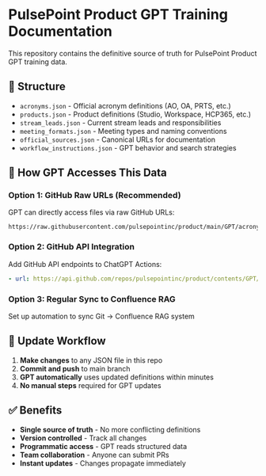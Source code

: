# PulsePoint Product GPT Training Documentation

This repository contains the definitive source of truth for PulsePoint Product GPT training data.

## 📁 Structure

- `acronyms.json` - Official acronym definitions (AO, OA, PRTS, etc.)
- `products.json` - Product definitions (Studio, Workspace, HCP365, etc.)
- `stream_leads.json` - Current stream leads and responsibilities
- `meeting_formats.json` - Meeting types and naming conventions
- `official_sources.json` - Canonical URLs for documentation
- `workflow_instructions.json` - GPT behavior and search strategies

## 🔧 How GPT Accesses This Data

### Option 1: GitHub Raw URLs (Recommended)
GPT can directly access files via raw GitHub URLs:
```
https://raw.githubusercontent.com/pulsepointinc/product/main/GPT/acronyms.json
```

### Option 2: GitHub API Integration
Add GitHub API endpoints to ChatGPT Actions:
```yaml
- url: https://api.github.com/repos/pulsepointinc/product/contents/GPT/acronyms.json
```

### Option 3: Regular Sync to Confluence RAG
Set up automation to sync Git → Confluence RAG system

## 🚀 Update Workflow

1. **Make changes** to any JSON file in this repo
2. **Commit and push** to main branch
3. **GPT automatically** uses updated definitions within minutes
4. **No manual steps** required for GPT updates

## ✅ Benefits

- **Single source of truth** - No more conflicting definitions
- **Version controlled** - Track all changes
- **Programmatic access** - GPT reads structured data
- **Team collaboration** - Anyone can submit PRs
- **Instant updates** - Changes propagate immediately